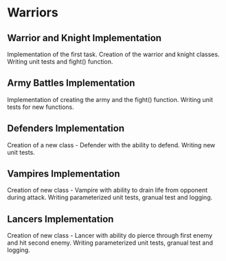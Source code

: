# Warriors

## Warrior and Knight Implementation

Implementation of the first task. Creation of the warrior and knight classes. Writing unit tests and fight() function.

## Army Battles Implementation

Implementation of creating the army and the fight() function. Writing unit tests for new functions.

## Defenders Implementation

Creation of a new class - Defender with the ability to defend. Writing new unit tests.

## Vampires Implementation

Creation of new class - Vampire with ability to drain life from opponent during attack. Writing parameterized unit tests, granual test and logging.

## Lancers Implementation

Creation of new class - Lancer with ability do pierce through first enemy and hit second enemy. Writing parameterized unit tests, granual test and logging.